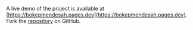A live demo of the project is available at [https://bokepmendesah.pages.dev](https://bokepmendesah.pages.dev).
Fork the [repository](https://github.com/gionugraha) on GitHub.